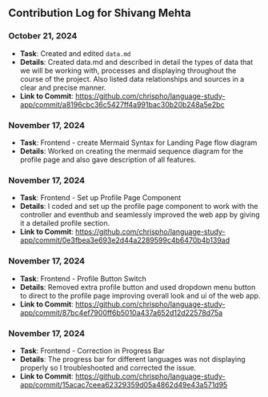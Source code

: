 ## Contribution Log for Shivang Mehta

### October 21, 2024
- **Task**: Created and edited ``data.md``
- **Details**: Created data.md and described in detail the types of data that we will be working with, processes and displaying throughout the course of the project. Also listed data relationships and sources in a clear and precise manner.
- **Link to Commit**: https://github.com/chrispho/language-study-app/commit/a8196cbc36c5427ff4a991bac30b20b248a5e2bc

### November 17, 2024
- **Task**: Frontend - create Mermaid Syntax for Landing Page flow diagram
- **Details**: Worked on creating the mermaid sequence diagram for the profile page and also gave description of all features.

### November 17, 2024
- **Task**: Frontend - Set up Profile Page Component
- **Details**: I coded and set up the profile page component to work with the controller and eventhub and seamlessly improved the web app by giving it a detailed profile section.
- **Link to Commit**: https://github.com/chrispho/language-study-app/commit/0e3fbea3e693e2d44a2289599c4b6470b4b139ad

### November 17, 2024
- **Task**: Frontend - Profile Button Switch
- **Details**: Removed extra profile button and used dropdown menu button to direct to the profile page improving overall look and ui of the web app.
- **Link to Commit**: https://github.com/chrispho/language-study-app/commit/87bc4ef7900ff6b5010a437a652d12d22578d75a

### November 17, 2024
- **Task**: Frontend - Correction in Progress Bar
- **Details**: The progress bar for different languages was not displaying properly so I troubleshooted and corrected the issue.
- **Link to Commit**: https://github.com/chrispho/language-study-app/commit/15acac7ceea62329359d05a4862d49e43a571d95
